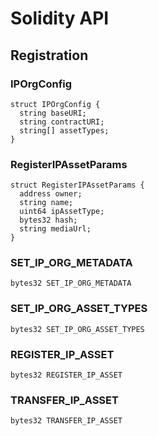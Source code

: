# Solidity API

## Registration

### IPOrgConfig

```solidity
struct IPOrgConfig {
  string baseURI;
  string contractURI;
  string[] assetTypes;
}
```

### RegisterIPAssetParams

```solidity
struct RegisterIPAssetParams {
  address owner;
  string name;
  uint64 ipAssetType;
  bytes32 hash;
  string mediaUrl;
}
```

### SET_IP_ORG_METADATA

```solidity
bytes32 SET_IP_ORG_METADATA
```

### SET_IP_ORG_ASSET_TYPES

```solidity
bytes32 SET_IP_ORG_ASSET_TYPES
```

### REGISTER_IP_ASSET

```solidity
bytes32 REGISTER_IP_ASSET
```

### TRANSFER_IP_ASSET

```solidity
bytes32 TRANSFER_IP_ASSET
```

